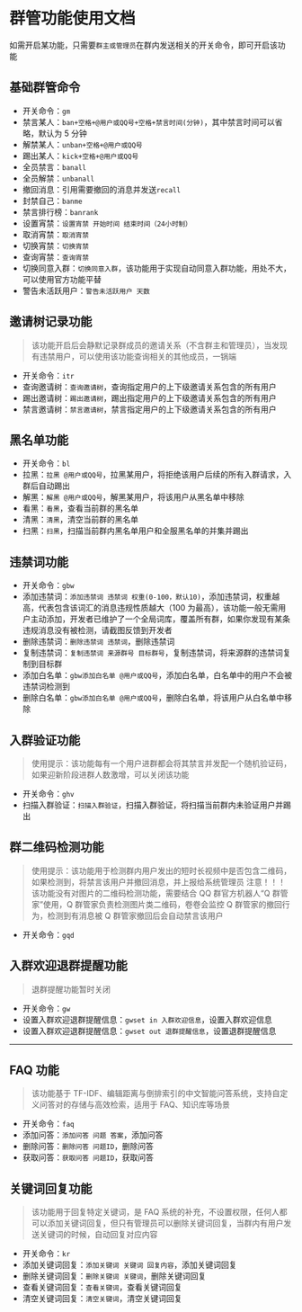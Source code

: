 # 群管功能使用文档

如需开启某功能，只需要`群主或管理员`在群内发送相关的开关命令，即可开启该功能

## 基础群管命令

- 开关命令：`gm`
- 禁言某人：`ban+空格+@用户或QQ号+空格+禁言时间(分钟)`，其中禁言时间可以省略，默认为 5 分钟
- 解禁某人：`unban+空格+@用户或QQ号`
- 踢出某人：`kick+空格+@用户或QQ号`
- 全员禁言：`banall`
- 全员解禁：`unbanall`
- 撤回消息：引用需要撤回的消息并发送`recall`
- 封禁自己：`banme`
- 禁言排行榜：`banrank`
- 设置宵禁：`设置宵禁 开始时间 结束时间（24小时制）`
- 取消宵禁：`取消宵禁`
- 切换宵禁：`切换宵禁`
- 查询宵禁：`查询宵禁`
- 切换同意入群：`切换同意入群`，该功能用于实现自动同意入群功能，用处不大，可以使用官方功能平替
- 警告未活跃用户：`警告未活跃用户 天数`

## 邀请树记录功能

> 该功能开启后会静默记录群成员的邀请关系（不含群主和管理员），当发现有违禁用户，可以使用该功能查询相关的其他成员，一锅端

- 开关命令：`itr`
- 查询邀请树：`查询邀请树`，查询指定用户的上下级邀请关系包含的所有用户
- 踢出邀请树：`踢出邀请树`，踢出指定用户的上下级邀请关系包含的所有用户
- 禁言邀请树：`禁言邀请树`，禁言指定用户的上下级邀请关系包含的所有用户

## 黑名单功能

- 开关命令：`bl`
- 拉黑：`拉黑 @用户或QQ号`，拉黑某用户，将拒绝该用户后续的所有入群请求，入群后自动踢出
- 解黑：`解黑 @用户或QQ号`，解黑某用户，将该用户从黑名单中移除
- 看黑：`看黑`，查看当前群的黑名单
- 清黑：`清黑`，清空当前群的黑名单
- 扫黑：`扫黑`，扫描当前群内黑名单用户和全服黑名单的并集并踢出

## 违禁词功能

- 开关命令：`gbw`
- 添加违禁词：`添加违禁词 违禁词 权重(0-100，默认10)`，添加违禁词，权重越高，代表包含该词汇的消息违规性质越大（100 为最高），该功能一般无需用户主动添加，开发者已维护了一个全局词库，覆盖所有群，如果你发现有某条违规消息没有被检测，请截图反馈到开发者
- 删除违禁词：`删除违禁词 违禁词`，删除违禁词
- 复制违禁词：`复制违禁词 来源群号 目标群号`，复制违禁词，将来源群的违禁词复制到目标群
- 添加白名单：`gbw添加白名单 @用户或QQ号`，添加白名单，白名单中的用户不会被违禁词检测到
- 删除白名单：`gbw添加白名单 @用户或QQ号`，删除白名单，将该用户从白名单中移除

## 入群验证功能

> 使用提示：该功能每有一个用户进群都会将其禁言并发配一个随机验证码，如果迎新阶段进群人数激增，可以关闭该功能

- 开关命令：`ghv`
- 扫描入群验证：`扫描入群验证`，扫描入群验证，将扫描当前群内未验证用户并踢出

## 群二维码检测功能

> 使用提示：该功能用于检测群内用户发出的短时长视频中是否包含二维码，如果检测到，将禁言该用户并撤回消息，并上报给系统管理员
> 注意！！！该功能没有对图片的二维码检测功能，需要结合 QQ 群官方机器人“Q 群管家”使用，Q 群管家负责检测图片类二维码，卷卷会监控 Q 群管家的撤回行为，检测到有消息被 Q 群管家撤回后会自动禁言该用户

- 开关命令：`gqd`

## 入群欢迎退群提醒功能

> 退群提醒功能暂时关闭

- 开关命令：`gw`
- 设置入群欢迎退群提醒信息：`gwset in 入群欢迎信息`，设置入群欢迎信息
- 设置入群欢迎退群提醒信息：`gwset out 退群提醒信息`，设置退群提醒信息

---

## FAQ 功能

> 该功能基于 TF-IDF、编辑距离与倒排索引的中文智能问答系统，支持自定义问答对的存储与高效检索，适用于 FAQ、知识库等场景

- 开关命令：`faq`
- 添加问答：`添加问答 问题 答案`，添加问答
- 删除问答：`删除问答 问题ID`，删除问答
- 获取问答：`获取问答 问题ID`，获取问答

## 关键词回复功能

> 该功能用于回复特定关键词，是 FAQ 系统的补充，不设置权限，任何人都可以添加关键词回复，但只有管理员可以删除关键词回复，当群内有用户发送关键词的时候，自动回复对应内容

- 开关命令：`kr`
- 添加关键词回复：`添加关键词 关键词 回复内容`，添加关键词回复
- 删除关键词回复：`删除关键词 关键词`，删除关键词回复
- 查看关键词回复：`查看关键词`，查看关键词回复
- 清空关键词回复：`清空关键词`，清空关键词回复
